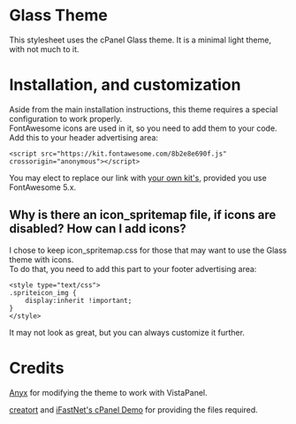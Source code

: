 # Glass Theme
This stylesheet uses the cPanel Glass theme. It is a minimal light theme, with not much to it.

# Installation, and customization
Aside from the main installation instructions, this theme requires a special configuration to work properly.  
FontAwesome icons are used in it, so you need to add them to your code.  
Add this to your header advertising area:
```
<script src="https://kit.fontawesome.com/8b2e8e690f.js" crossorigin="anonymous"></script>
```
You may elect to replace our link with [your own kit's](https://fontawesome.com/kits), provided you use FontAwesome 5.x.

## Why is there an icon_spritemap file, if icons are disabled? How can I add icons?
I chose to keep icon_spritemap.css for those that may want to use the Glass theme with icons.  
To do that, you need to add this part to your footer advertising area:  
```
<style type="text/css">
.spriteicon_img {
    display:inherit !important;
}
</style>
```
It may not look as great, but you can always customize it further.

# Credits
[Anyx](https://github.com/4yx) for modifying the theme to work with VistaPanel.

[creatort](https://github.com/creatort) and [iFastNet's cPanel Demo](https://sv4.byethost4.org:2083/login/?user=demobye&pass=password) for providing the files required.